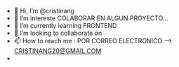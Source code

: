 - 👋 Hi, I’m @cristinang
- 👀 I’m intereste COLABORAR EN ALGUN PROYECTO...
- 🌱 I’m currently learning  FRONTEND
- 💞️ I’m looking to collaborate on 
- 📫 How to reach me : POR CORREO ELECTRONICO --> CRISTINANG20@GMAIL.COM 
- 

<!---
cristinang/cristinang is a ✨ special ✨ repository because its `README.md` (this file) appears on your GitHub profile.
You can click the Preview link to take a look at your changes.
--->
